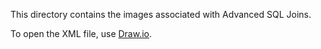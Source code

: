 This directory contains the images associated with Advanced SQL Joins.

To open the XML file, use [Draw.io](https://www.draw.io/).


